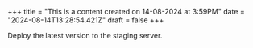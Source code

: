 +++
title = "This is a content created on 14-08-2024 at 3:59PM"
date = "2024-08-14T13:28:54.421Z"
draft = false
+++

  Deploy the latest version to the staging server.
        